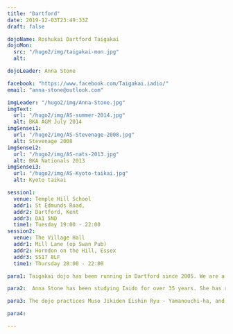 ```yaml
---
title: "Dartford"
date: 2019-12-03T23:49:33Z
draft: false

dojoName: Roshukai Dartford Taigakai
dojoMon:
  src: "/hugo2/img/taigakai-mon.jpg"
  alt:

dojoLeader: Anna Stone

facebook: "https://www.facebook.com/Taigakai.iadio/"
email: "anna-stone@outlook.com"

imgLeader: "/hugo2/img/Anna-Stone.jpg"
imgText:
  url: "/hugo2/img/AS-summer-2014.jpg"
  alt: BKA AGM July 2014
imgSensei1:
  url: "/hugo2/img/AS-Stevenage-2008.jpg"
  alt: Stevenage 2008
imgSensei2:
  url: "/hugo2/img/AS-nats-2013.jpg"
  alt: BKA Nationals 2013
imgSensei3:
  url: "/hugo2/img/AS-Kyoto-taikai.jpg"
  alt: Kyoto taikai

session1:
  venue: Temple Hill School
  addr1: St Edmunds Road,
  addr2: Dartford, Kent
  addr3: DA1 5ND
  time1: Tuesday 19:00 - 22:00
session2:
  venue: The Village Hall
  addr1: Mill Lane (op Swan Pub)
  addr2: Horndon on the Hill, Essex
  addr3: SS17 8LF
  time1: Thursday 20:00 - 22:00

para1: Taigakai dojo has been running in Dartford since 2005. We are a small and friendly dojo and we welcome beginners at any time. We are members of the British Kendo Association, our national organisation, and we regularly attend local, regional, and national seminars. Our members have won medals in national and European competitions.

para2:  Anna Stone has been studying Iaido for over 35 years. She has represented the UK in the European Iaido competition as a competitor and as a referee.

para3: The dojo practices Muso Jikiden Eishin Ryu - Yamanouchi-ha, and is also a member of the British Kendo Association and practices All Japan Kendo Federation (ZNKR) Iaido.

para4:

---
```

